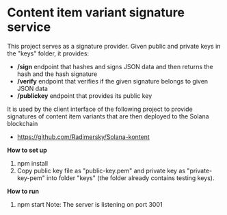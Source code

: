 # Content item variant signature service

This project serves as a signature provider.
Given public and private keys in the "keys" folder, it provides:
- **/sign** endpoint that hashes and signs JSON data and then returns the hash and the hash signature
- **/verify** endpoint that verifies if the given signature belongs to given JSON data
- **/publickey** endpoint that provides its public key

It is used by the client interface of the following project to provide signatures of content item variants that are then deployed to the Solana blockchain
- https://github.com/Radimersky/Solana-kontent


**How to set up**
1. npm install
2. Copy public key file as "public-key.pem" and private key as "private-key-pem" into folder "keys" (the folder already contains testing keys).

**How to run**
1. npm start
   Note: The server is listening on port 3001
